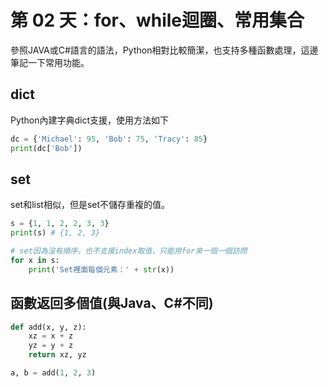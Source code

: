 第 02 天：for、while迴圈、常用集合
==========================================
參照JAVA或C#語言的語法，Python相對比較簡潔，也支持多種函數處理，這邊筆記一下常用功能。

## dict
Python內建字典dict支援，使用方法如下
```python
dc = {'Michael': 95, 'Bob': 75, 'Tracy': 85}
print(dc['Bob'])
```

## set
set和list相似，但是set不儲存重複的值。
```python
s = {1, 1, 2, 2, 3, 3}
print(s) # {1, 2, 3}

# set因為沒有順序，也不支援index取值，只能用for來一個一個訪問
for x in s:
    print('Set裡面每個元素：' + str(x))
```

## 函數返回多個值(與Java、C#不同)
```python
def add(x, y, z):
    xz = x + z
    yz = y + z
    return xz, yz

a, b = add(1, 2, 3)
```
